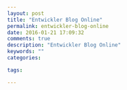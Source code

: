```yaml
---
layout: post
title: "Entwickler Blog Online"
permalink: entwickler-blog-online
date: 2016-01-21 17:09:32
comments: true
description: "Entwickler Blog Online"
keywords: ""
categories:

tags:

---
```

